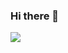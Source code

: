 ### Hi there 👋

<img src="https://github-readme-stats.vercel.app/api?username=Dinoattitude&&show_icons=true&title_color=846e97&icon_color=da6c77&text_color=e8a287&bg_color=365875">
